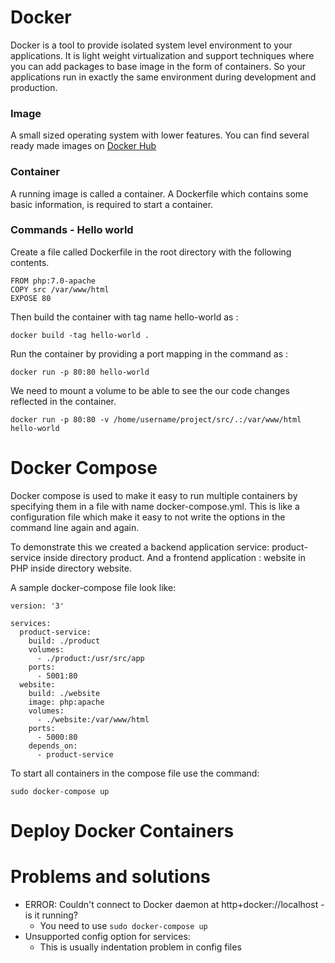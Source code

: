
# Docker

Docker is a tool to provide isolated system level environment to your applications. It is light weight virtualization 
and support techniques where you can add packages to base image in the form of containers. So your applications run
in exactly the same environment during development and production.

### Image 
A small sized operating system with lower features. You can find several ready made images on [Docker Hub](https://hub.docker.com/)

### Container
A running image is called a container. A Dockerfile which contains some basic information, is required to start a container.

### Commands - Hello world
Create a file called Dockerfile in the root directory with the following contents.
```
FROM php:7.0-apache
COPY src /var/www/html
EXPOSE 80
```
Then build the container with tag name hello-world as :
```
docker build -tag hello-world .
```
Run the container by providing a port mapping in the command as :
```
docker run -p 80:80 hello-world

```
We need to mount a volume to be able to see the our code changes reflected in the container.
```
docker run -p 80:80 -v /home/username/project/src/.:/var/www/html hello-world
```

# Docker Compose
Docker compose is used to make it easy to run multiple containers by specifying them in a file with name
docker-compose.yml. This is like a configuration file which make it easy to not write the options in the command line again and again.

To demonstrate this we created a backend application service: product-service inside directory product. And a frontend application : website
in PHP inside directory website.

A sample docker-compose file look like:

```
version: '3'

services:
  product-service:
    build: ./product
    volumes:
      - ./product:/usr/src/app
    ports:
      - 5001:80
  website:
    build: ./website
    image: php:apache
    volumes:
      - ./website:/var/www/html
    ports:
      - 5000:80
    depends_on:
      - product-service

```

To start all containers in the compose file use the command:
```
sudo docker-compose up

```





# Deploy Docker Containers


# Problems and solutions
  * ERROR: Couldn't connect to Docker daemon at http+docker://localhost - is it running?
    - You need to use `sudo docker-compose up`
  * Unsupported config option for services:
    - This is usually indentation problem in config files

